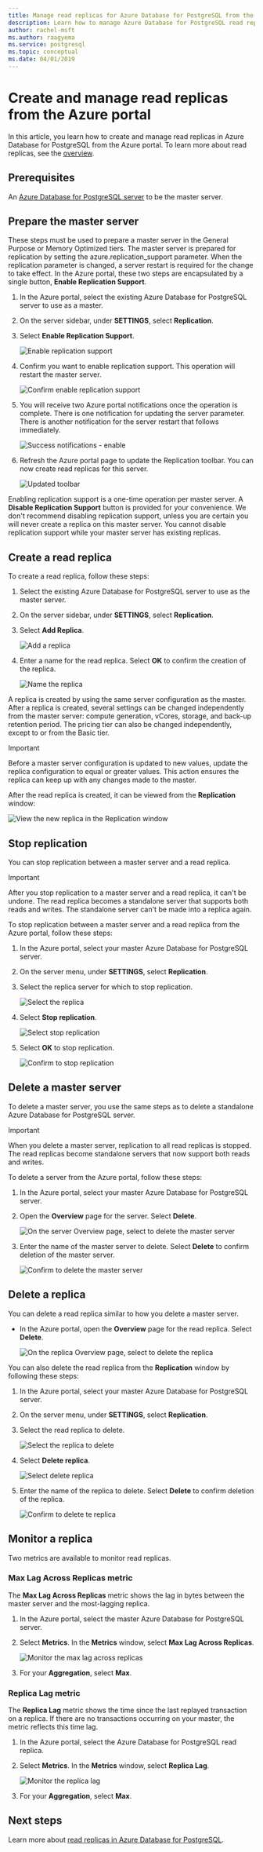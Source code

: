 ```yaml
---
title: Manage read replicas for Azure Database for PostgreSQL from the Azure portal
description: Learn how to manage Azure Database for PostgreSQL read replicas from the Azure portal.
author: rachel-msft
ms.author: raagyema
ms.service: postgresql
ms.topic: conceptual
ms.date: 04/01/2019
---
```


# Create and manage read replicas from the Azure portal

In this article, you learn how to create and manage read replicas in Azure Database for PostgreSQL from the Azure portal. To learn more about read replicas, see the [overview](concepts-read-replicas.md).


## Prerequisites
An [Azure Database for PostgreSQL server](quickstart-create-server-database-portal.md) to be the master server.

## Prepare the master server
These steps must be used to prepare a master server in the General Purpose or Memory Optimized tiers. The master server is prepared for replication by setting the azure.replication_support parameter. When the replication parameter is changed, a server restart is required for the change to take effect. In the Azure portal, these two steps are encapsulated by a single button, **Enable Replication Support**.

1. In the Azure portal, select the existing Azure Database for PostgreSQL server to use as a master.

2. On the server sidebar, under **SETTINGS**, select **Replication**.

3. Select **Enable Replication Support**. 

   ![Enable replication support](./media/howto-read-replicas-portal/enable-replication-support.png)

4. Confirm you want to enable replication support. This operation will restart the master server. 

   ![Confirm enable replication support](./media/howto-read-replicas-portal/confirm-enable-replication.png)
   
5. You will receive two Azure portal notifications once the operation is complete. There is one notification for updating the server parameter. There is another notification for the server restart that follows immediately.

   ![Success notifications - enable](./media/howto-read-replicas-portal/success-notifications-enable.png)

6. Refresh the Azure portal page to update the Replication toolbar. You can now create read replicas for this server.

   ![Updated toolbar](./media/howto-read-replicas-portal/updated-toolbar.png)
   
Enabling replication support is a one-time operation per master server. A **Disable Replication Support** button is provided for your convenience. We don't recommend disabling replication support, unless you are certain you will never create a replica on this master server. You cannot disable replication support while your master server has existing replicas.


## Create a read replica
To create a read replica, follow these steps:

1. Select the existing Azure Database for PostgreSQL server to use as the master server. 

2. On the server sidebar, under **SETTINGS**, select **Replication**.

3. Select **Add Replica**.

   ![Add a replica](./media/howto-read-replicas-portal/add-replica.png)

4. Enter a name for the read replica. Select **OK** to confirm the creation of the replica.

   ![Name the replica](./media/howto-read-replicas-portal/name-replica.png) 

A replica is created by using the same server configuration as the master. After a replica is created, several settings can be changed independently from the master server: compute generation, vCores, storage, and back-up retention period. The pricing tier can also be changed independently, except to or from the Basic tier.

> [!IMPORTANT]
> Before a master server configuration is updated to new values, update the replica configuration to equal or greater values. This action ensures the replica can keep up with any changes made to the master.

After the read replica is created, it can be viewed from the **Replication** window:

![View the new replica in the Replication window](./media/howto-read-replicas-portal/list-replica.png)
 

## Stop replication
You can stop replication between a master server and a read replica.

> [!IMPORTANT]
> After you stop replication to a master server and a read replica, it can't be undone. The read replica becomes a standalone server that supports both reads and writes. The standalone server can't be made into a replica again.

To stop replication between a master server and a read replica from the Azure portal, follow these steps:

1. In the Azure portal, select your master Azure Database for PostgreSQL server.

2. On the server menu, under **SETTINGS**, select **Replication**.

3. Select the replica server for which to stop replication.

   ![Select the replica](./media/howto-read-replicas-portal/select-replica.png)
 
4. Select **Stop replication**.

   ![Select stop replication](./media/howto-read-replicas-portal/select-stop-replication.png)
 
5. Select **OK** to stop replication.

   ![Confirm to stop replication](./media/howto-read-replicas-portal/confirm-stop-replication.png)
 

## Delete a master server
To delete a master server, you use the same steps as to delete a standalone Azure Database for PostgreSQL server. 

> [!IMPORTANT]
> When you delete a master server, replication to all read replicas is stopped. The read replicas become standalone servers that now support both reads and writes.

To delete a server from the Azure portal, follow these steps:

1. In the Azure portal, select your master Azure Database for PostgreSQL server.

2. Open the **Overview** page for the server. Select **Delete**.

   ![On the server Overview page, select to delete the master server](./media/howto-read-replicas-portal/delete-server.png)
 
3. Enter the name of the master server to delete. Select **Delete** to confirm deletion of the master server.

   ![Confirm to delete the master server](./media/howto-read-replicas-portal/confirm-delete.png)
 

## Delete a replica
You can delete a read replica similar to how you delete a master server.

- In the Azure portal, open the **Overview** page for the read replica. Select **Delete**.

   ![On the replica Overview page, select to delete the replica](./media/howto-read-replicas-portal/delete-replica.png)
 
You can also delete the read replica from the **Replication** window by following these steps:

1. In the Azure portal, select your master Azure Database for PostgreSQL server.

2. On the server menu, under **SETTINGS**, select **Replication**.

3. Select the read replica to delete.

   ![Select the replica to delete](./media/howto-read-replicas-portal/select-replica.png)
 
4. Select **Delete replica**.

   ![Select delete replica](./media/howto-read-replicas-portal/select-delete-replica.png)
 
5. Enter the name of the replica to delete. Select **Delete** to confirm deletion of the replica.

   ![Confirm to delete te replica](./media/howto-read-replicas-portal/confirm-delete-replica.png)
 

## Monitor a replica
Two metrics are available to monitor read replicas.

### Max Lag Across Replicas metric
The **Max Lag Across Replicas** metric shows the lag in bytes between the master server and the most-lagging replica. 

1.	In the Azure portal, select the master Azure Database for PostgreSQL server.

2.	Select **Metrics**. In the **Metrics** window, select **Max Lag Across Replicas**.

    ![Monitor the max lag across replicas](./media/howto-read-replicas-portal/select-max-lag.png)
 
3.	For your **Aggregation**, select **Max**.


### Replica Lag metric
The **Replica Lag** metric shows the time since the last replayed transaction on a replica. If there are no transactions occurring on your master, the metric reflects this time lag.

1. In the Azure portal, select the Azure Database for PostgreSQL read replica.

2. Select **Metrics**. In the **Metrics** window, select **Replica Lag**.

   ![Monitor the replica lag](./media/howto-read-replicas-portal/select-replica-lag.png)
 
3. For your **Aggregation**, select **Max**. 
 
## Next steps
Learn more about [read replicas in Azure Database for PostgreSQL](concepts-read-replicas.md).